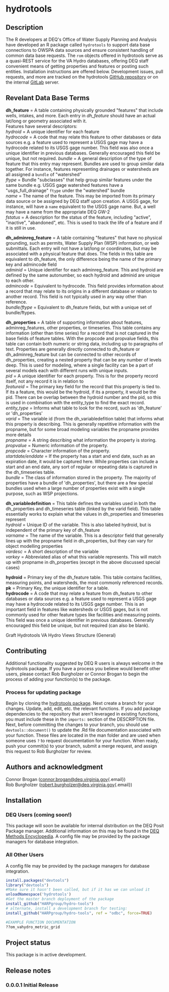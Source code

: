 # hydrotools

## Description

The R developers at DEQ's Office of Water Supply Planning and Analysis have developed an R package called `hydrotools` to support data base connections to OWSPA data sources and ensure consistent handling of common data base requests. The `rom` objects offered in hydrotools serve as a quasi-REST service for the VA Hydro databases, offering DEQ staff convenient means of getting properties and features or posting such entities. Installation instructions are offered below. Development issues, pull requests, and more are tracked on the hydrotools [GitHub repository](https://github.com/HARPgroup/hydro-tools) or on the internal [GitLab](https://gitlab.deq.virginia.gov/) server. 

## Revelant Data Base Terms
**dh_feature** = A table containing physically grounded "features" that include wells, intakes, and more. Each entry in *dh_feature* should have an actual lat/long or geometry associated with it.   
Features have several descriptors:  
*hydroid* = A unique identifier for each feature  
*hydrocode* = A code that may relate this feature to other databases or data sources e.g. a feature used to represent a USGS gage may have a hydrocode related to its USGS gage number. This field was also once a unique identifier in previous databases. Generally encouraged this field be unique, but not required.
*bundle* = A general description of the type of feature that this entry may represent. Bundles are used to group similar data together. For instance, features representing drainages or watersheds are all assigned a `bundle` of "watershed"  
*ftype* = Bundle "subclasses" that help group similar features under the same bundle e.g. USGS gage watershed features have a "usgs_full_drainage" `ftype` under the "watershed" bundle  
*name* = The name of the feature. This may be imported from its primary data source or be assigned by DEQ staff upon creation. A USGS gage, for instance, will have a `name` equivalent to the USGS gage name. But, a well may have a name from the appropriate DEQ GW-2  
*fstatus* = A description for the status of the feature, including "active", "inactive", "abandoned", etc. This is used to track the life of a feature and if it is still in use.  

**dh_adminreg_feature** = A table containing "features" that have no physical grounding, such as permits, Water Supply Plan (WSP) information, or web submittals. Each entry will not have a lat/long or coordinates, but may be associated with a physical feature that does. The fields in this table are equivalent to dh_feature, the only difference being the name of the primary key and admincode field   
*adminid* = Unique identifier for each adminreg_feature. This and hydroid are defined by the same autonumber, so each hydroid and adminid are unique to each other.  
*admincode* = Equivalent to hydrocode. This field provides information about a record that may relate to its origins in a different database or relation to another record. This field is not typically used in any way other than reference.  
*bundle/ftype* = Equivalent to dh_feature fields, but with a unique set of bundle/ftypes.  

**dh_properties** = A table of supporting information about features, adminreg_features, other properties, or timeseries. This table contains any information (other than time series) for a record that is not captured in the base fields of feature tables. With the propcode and propvalue fields, this table can contain both numeric or string data, including up to paragraphs of text. Properties are generally directly connected to dh_feature or dh_adminreg_feature but can be connected to other records of dh_properties, creating a nested property that can be any number of levels deep. This is used for modeling, where a single facility can be a part of several models each with different runs with unique inputs.  
*pid* = A unique identifier for each property. This is for the property record itself, not any record it is in relation to  
*featureid* = The primary key field for the record that this property is tied to. If its a feature, this would be the hydroid, if its a property, it would be the pid. There can be overlap between the hydroid number and the pid, so this is used in combination with the entity_type to find the exact record.  
*entity_type* = Informs what table to look for the record, such as 'dh_feature' or 'dh_properties'  
*varid* = The variable id (from the dh_variabledefition table) that informs what this property is describing. This is generally repetitive information with the propname, but for some broad modeling variables the propname provides more details  
*propname* = A string describing what information the property is storing.   
*propvalue* = Numeric information of the property.   
*propcode* = Character information of the property.  
*startdate/enddate* = If the property has a start and end date, such as an expiration date, it would be captured here. While properties can include a start and an end date, any sort of regular or repeating data is captured in the dh_timeseries table.   
*bundle* = The class of information stored in the property. The majority of properties have a bundle of 'dh_properties', but there are a few special bundles used when a large number of properties exist with a single purpose, such as WSP projections.  


**dh_variabledefinition** = This table defines the variables used in both the dh_properties and dh_timeseries table (linked by the varid field). This table essentially works to explain what the values in dh_properties and timeseries represent  
*hydroid* = Unique ID of the variable. This is also labeled hydroid, but is independent of the primary key of dh_feature  
*varname* = The name of the variable. This is a descriptor field that generally lines up with the propname field in dh_properties, but they can vary for object modelling properties  
*vardesc* = A short description of the variable   
*varkey* = Abbreviated alias of what this variable represents. This will match up with propname in dh_properties (except in the above discussed special cases)  


**hydroid** = Primary key of the dh_feature table. This table contains facilities, measuring points, and watersheds, the most commonly referenced records.  
**pk** = Primary Key, the unique identifier for a table.  
**hydrocode** =  A code that may relate a feature from dh_feature to other databases or data sources e.g. a feature used to represent a USGS gage may have a hydrocode related to its USGS gage number. This is an important field in features like watersheds or USGS gages, but is not commonly used for other feature types like facilities and measuring points. This field was once a unique identifier in previous databases. Generally encouraged this field be unique, but not required (can also be blank).  


Graft Hydrotools VA Hydro Views Structure (General)



## Contributing

Additional functionality suggested by DEQ R users is always welcome in the hydrotools package. If you have a process you believe would benefit other users, please contact Rob Burgholzer or Connor Brogan to begin the process of adding your function(s) to the package.

### Process for updating package

Begin by cloning the [hydrotools package](https://github.com/HARPgroup/hydro-tools). Next create a branch for your changes. Update, add, edit, etc. the relevant functions. If you add package dependencies to the repository that aren't leveraged in existing functions, you must include these in the `imports:` section of the DESCRIPTION file. Next, before committing the changes to your branch, you should use `devtools::document()` to update the .Rd file documentation associated with your function. These files are located in the man folder and are used when someone uses `?` to request documentation for your function. When ready, push your commit(s) to your branch, submit a merge request, and assign this request to Rob Burgholzer for review.

## Authors and acknowledgment

Connor Brogan ([connor.brogan\@deq.virginia.gov](mailto:connor.brogan@deq.virginia.gov){.email}) <br/>
Rob Burgholzer ([robert.burgholzer\@deq.virginia.gov](mailto:robert.burgholzer@deq.virginia.gov){.email})<br/> 



## Installation

### DEQ Users (coming soon!)
This package will soon be available for internal distribution on the DEQ Posit Package manager. Additional information on this may be found in the [DEQ Methods Encyclopedia](https://positconnect.deq.virginia.gov/DEQmethods/). A config file may be provided by the package managers for database integration.

### All Other Users
A config file may be provided by the package managers for database integration.
``` r
install.packages("devtools")
library("devtools")
#Make sure it hasn't been called, but if it has we can unload it
unloadNamespace('hydrotools')
#Get the master branch deployment of the package
install_github("HARPgroup/hydro-tools")
# alternate, install a development branch for testing:
install_github("HARPgroup/hydro-tools", ref = "odbc", force=TRUE)

#EXAMPLE FUNCTION DOCUMENTATION
??om_vahydro_metric_grid
```

## Project status

This package is in active development.

## Release notes

### 0.0.0.1 Initial Release


